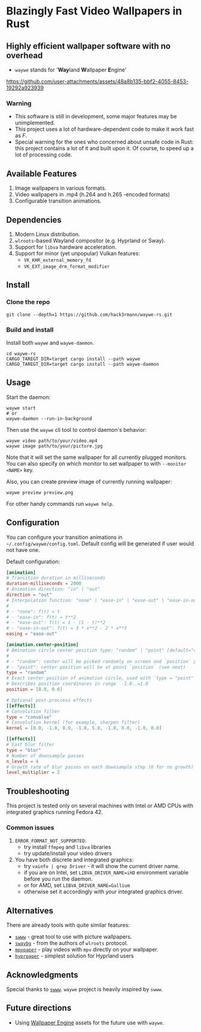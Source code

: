 # Blazingly Fast Video Wallpapers in Rust

## Highly efficient wallpaper software with no overhead

- `waywe` stands for '**Way**land **W**allpaper **E**ngine'

https://github.com/user-attachments/assets/48a8b135-bbf2-4055-8453-19292a923939

### Warning

- This software is still in development, some major features may be unimplemented.
- This project uses a lot of hardware-dependent code to make it work fast as *F*.
- Special warning for the ones who concerned about unsafe code in Rust: this project contains a
  lot of it and built upon it. Of course, to speed up a lot of processing code.

## Available Features

1. Image wallpapers in various formats.
2. Video wallpapers in .mp4 (h.264 and h.265 -encoded formats)
3. Configurable transition animations.

## Dependencies

1. Modern Linux distribution.
2. `wlroots`-based Wayland compositor (e.g. Hyprland or Sway).
3. Support for `libva` hardware acceleration.
4. Support for minor (yet unpopular) Vulkan features:
    - `VK_KHR_external_memory_fd`
    - `VK_EXT_image_drm_format_modifier`

## Install

### Clone the repo

```shell
git clone --depth=1 https://github.com/hack3rmann/waywe-rs.git
```

### Build and install

Install both `waywe` and `waywe-daemon`.

```shell
cd waywe-rs
CARGO_TAREGT_DIR=target cargo install --path waywe
CARGO_TAREGT_DIR=target cargo install --path waywe-daemon
```

## Usage

Start the daemon:

```shell
waywe start
# or
waywe-daemon --run-in-background
```

Then use the `waywe` cli tool to control daemon's behavior:

```shell
waywe video path/to/your/video.mp4
waywe image path/to/your/picture.jpg
```

Note that it will set the same wallpaper for all currently plugged monitors.
You can also specify on which monitor to set wallpaper to with `--monitor <NAME>` key.

Also, you can create preview image of currently running wallpaper:

```shell
waywe preview preview.png
```

For other handy commands run `waywe help`.

## Configuration

You can configure your transition animations in `~/.config/waywe/config.toml`.
Default config will be generated if user would not have one.

Default configuration:

```toml
[animation]
# Transition duration in milliseconds
duration-milliseconds = 2000
# Animation direction: "in" | "out"
direction = "out"
# Interpolation function: "none" | "ease-in" | "ease-out" | "ease-in-out"
# 
# - "none": f(t) = t
# - "ease-in": f(t) = t**2
# - "ease-out": f(t) = 1 - (1 - t)**2
# - "ease-in-out": f(t) = 3 * x**2 - 2 * x**3
easing = "ease-out"

[animation.center-position]
# Amination circle center position type: "random" | "point" [default="random"]
#
# - "random": center will be picked randomly on screen and `position` parameter will be ignored
# - "point": center position will be at point `position` (see next)
type = "random"
# Exact center position of animation circle, used with `type = "point"`.
# Describes position coordinares in range `-1.0..=1.0`
position = [0.0, 0.0]

# Optional post-proccess effects
[[effects]]
# Convolution filter
type = "convolve"
# Convolution kernel (for example, sharpen filter)
kernel = [0.0, -1.0, 0.0, -1.0, 5.0, -1.0, 0.0, -1.0, 0.0]

[[effects]]
# Fast blur filter
type = "blur"
# Number of downsample passes
n_levels = 4
# Growth rate of blur passes on each downsample step (0 for no growth)
level_multiplier = 2
```

## Troubleshooting

This project is tested only on several machines with Intel or AMD
CPUs with integrated graphics running Fedora 42.

### Common issues

1. `ERROR_FORMAT_NOT_SUPPORTED`:
    - try install `ffmpeg` and `libva` libraries
    - try update/install your video drivers
2. You have both discrete and integrated graphics:
    - try `vainfo | grep Driver` - it will show the current driver name.
    - if you are on Intel, set `LIBVA_DRIVER_NAME=iHD` environment variable before you run the daemon.
    - or for AMD, set `LIBVA_DRIVER_NAME=Gallium`
    - otherwise set it accordingly with your integrated graphics driver.

## Alternatives

There are already tools with quite similar features:

- [`swww`](https://github.com/LGFae/swww) - great tool to use with picture wallpapers.
- [`swaybg`](https://github.com/swaywm/swaybg) - from the authors of `wlroots` protocol.
- [`mpvpaper`](https://github.com/GhostNaN/mpvpaper) - play videos with `mpv` directly on your wallpaper.
- [`hyprpaper`](https://github.com/hyprwm/hyprpaper) - simplest solution for Hyprland users

## Acknowledgments

Special thanks to [`swww`](https://github.com/LGFae/swww). `waywe` project is heavily inspired by `swww`.

## Future directions

- Using [Wallpaper Engine](https://www.wallpaperengine.io/en) assets for the future use with `waywe`.
